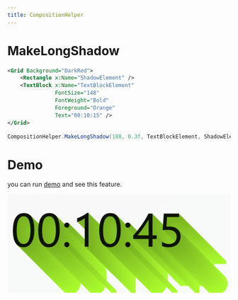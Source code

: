 ```yaml
---
title: CompositionHelper
---
```


# MakeLongShadow

```xml
<Grid Background="DarkRed">
    <Rectangle x:Name="ShadowElement" />
    <TextBlock x:Name="TextBlockElement"
               FontSize="148"
               FontWeight="Bold"
               Foreground="Orange"
               Text="00:10:15" />
</Grid>
```

```cs
CompositionHelper.MakeLongShadow(188, 0.3f, TextBlockElement, ShadowElement, Color.FromArgb(255, 250, 110, 93));
```

# Demo
you can run [demo](https://github.com/Ghost1372/DevWinUI) and see this feature.

![DevWinUI](https://raw.githubusercontent.com/ghost1372/DevWinUI-Resources/refs/heads/main/DevWinUI-Docs/LongShadowTextBlock.png)

